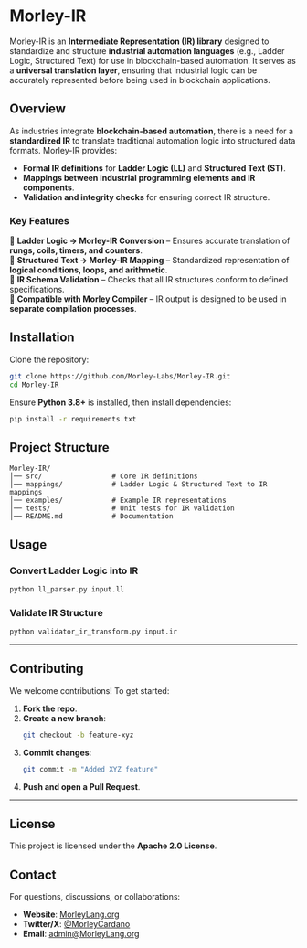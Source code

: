 # Morley-IR

Morley-IR is an **Intermediate Representation (IR) library** designed to standardize and structure **industrial automation languages** (e.g., Ladder Logic, Structured Text) for use in blockchain-based automation. It serves as a **universal translation layer**, ensuring that industrial logic can be accurately represented before being used in blockchain applications.

## Overview
As industries integrate **blockchain-based automation**, there is a need for a **standardized IR** to translate traditional automation logic into structured data formats. Morley-IR provides:

- **Formal IR definitions** for **Ladder Logic (LL)** and **Structured Text (ST)**.
- **Mappings between industrial programming elements and IR components**.
- **Validation and integrity checks** for ensuring correct IR structure.

### **Key Features**
🔹 **Ladder Logic → Morley-IR Conversion** – Ensures accurate translation of **rungs, coils, timers, and counters**.  
🔹 **Structured Text → Morley-IR Mapping** – Standardized representation of **logical conditions, loops, and arithmetic**.  
🔹 **IR Schema Validation** – Checks that all IR structures conform to defined specifications.  
🔹 **Compatible with Morley Compiler** – IR output is designed to be used in **separate compilation processes**.  

## Installation
Clone the repository:
```sh
git clone https://github.com/Morley-Labs/Morley-IR.git
cd Morley-IR
```

Ensure **Python 3.8+** is installed, then install dependencies:
```sh
pip install -r requirements.txt
```

## Project Structure
```
Morley-IR/
│── src/                 # Core IR definitions
│── mappings/            # Ladder Logic & Structured Text to IR mappings
│── examples/            # Example IR representations
│── tests/               # Unit tests for IR validation
│── README.md            # Documentation
```

## Usage
### **Convert Ladder Logic into IR**
```sh
python ll_parser.py input.ll
```

### **Validate IR Structure**
```sh
python validator_ir_transform.py input.ir
```

---

## Contributing
We welcome contributions! To get started:
1. **Fork the repo**.
2. **Create a new branch**:  
   ```sh
   git checkout -b feature-xyz
   ```
3. **Commit changes**:
   ```sh
   git commit -m "Added XYZ feature"
   ```
4. **Push and open a Pull Request**.

---

## License
This project is licensed under the **Apache 2.0 License**.

## Contact
For questions, discussions, or collaborations:
- **Website**: [MorleyLang.org](https://MorleyLang.org)
- **Twitter/X**: [@MorleyCardano](https://x.com/MorleyCardano)
- **Email**: admin@MorleyLang.org
